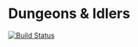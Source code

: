 # Dungeons & Idlers

[![Build Status](https://travis-ci.org/kjirou/dungeons-and-idlers.svg?branch=master)](https://travis-ci.org/kjirou/dungeons-and-idlers)
